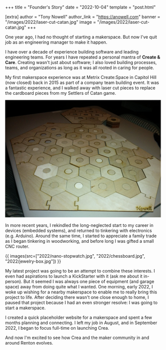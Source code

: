 +++
title = "Founder's Story"
date = "2022-10-04"
template = "post.html"

[extra]
author = "Tony Nowell"
author_link = "https://anowell.com"
banner = "/images/2022/laser-cut-catan.jpg"
image = "/images/2022/laser-cut-catan.jpg"
+++

One year ago, I had no thought of starting a makerspace. But now I've quit job as an engineering manager to make it happen. 

<!-- more -->

I have over a decade of experience building software and leading engineering teams. For years I have repeated a personal mantra of __Create & Care__. Creating wasn't just about software; I also loved building processes, teams, and organizations as long as it was all rooted in caring for people.

My first makerspace experience was at Metrix Create:Space in Capitol Hill (now closed) back in 2015 as part of a company team building event. It was a fantastic experience, and I walked away with laser cut pieces to replace the cardboard pieces from my Settlers of Catan game. 

![/images/2022/laser-cut-catan.jpg](/images/2022/laser-cut-catan.jpg)

In more recent years, I rekindled the long-neglected start to my career in devices (embedded systems), and returned to tinkering with electronics (e.g. Arduino). Around the same time, I started to appreciate a family trade as I began tinkering in woodworking, and before long I was gifted a small CNC router. 

{{ images(src=["2022/nano-stopwatch.jpg", "2022/chessboard.jpg", "2022/jewelry-box.jpg"]) }}

My latest project was going to be an attempt to combine these interests. I even had aspirations to launch a KickStarter with it (ask me about it in-person). But it seemed I was always one piece of equipment (and garage space) away from doing quite what I wanted. One morning, early 2022, I woke up wishing for a nearby makerspace to enable me to really bring this project to life. After deciding there wasn't one close enough to home, I paused that project because I had an even stronger resolve: I was going to start a makerspace.

I created a quick placeholder website for a makerspace and spent a few months planning and connecting. I left my job in August, and in September 2022, I began to focus full-time on launching Crea. 

And now I'm excited to see how Crea and the maker community in and around Renton evolves.
